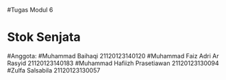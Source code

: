 #Tugas Modul 6
# Stok Senjata

#Anggota:
#Muhammad Baihaqi 21120123140120
#Muhammad Faiz Adri Ar Rasyid 21120123140183
#Muhammad Hafiizh Prasetiawan 21120123130094
#Zulfa Salsabila 21120123130057
	
